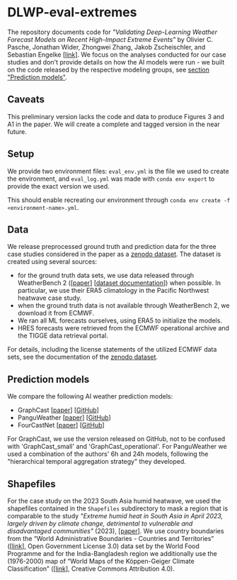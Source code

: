 # DLWP-eval-extremes
The repository documents code for _"Validating Deep-Learning Weather Forecast Models on Recent High-Impact Extreme Events"_ by  Olivier C. Pasche, Jonathan Wider, Zhongwei Zhang, Jakob Zscheischler, and Sebastian Engelke [[link](https://doi.org/10.1175/AIES-D-24-0033.1)]. We focus on the analyses conducted for our case studies and don't provide details on how the AI models were run - we built on the code released by the respective modeling groups, see [section "Prediction models"](#prediction-models).

## Caveats
This preliminary version lacks the code and data to produce Figures 3 and A1 in the paper. We will create a complete and tagged version in the near future.

## Setup
We provide two environment files: `eval_env.yml` is the file we used to create the environment, and `eval_log.yml` was made with `conda env export` to provide the exact version we used.

This should enable recreating our environment through `conda env create -f <environment-name>.yml`.

## Data
We release preprocessed ground truth and prediction data for the three case studies considered in the paper as a [zenodo dataset](). The dataset is created using several sources:
- for the ground truth data sets, we use data released through WeatherBench 2 ([[paper](https://doi.org/10.1029/2023MS004019)] [[dataset documentation](https://weatherbench2.readthedocs.io/en/latest/data-guide.html)]) when possible. In particular, we use their ERA5 climatology in the Pacific Northwest heatwave case study.
- when the ground truth data is not available through WeatherBench 2, we download it from ECMWF.
- We ran all ML forecasts ourselves, using ERA5 to initialize the models.
- HRES forecasts were retrieved from the ECMWF operational archive and the TIGGE data retrieval portal.

For details, including the license statements of the utilized ECMWF data sets, see the documentation of the [zenodo dataset]().

## Prediction models
We compare the following AI weather prediction models:
- GraphCast [[paper](https://doi.org/10.1126/science.adi2336)] [[GitHub](https://github.com/google-deepmind/graphcast)]
- PanguWeather [[paper](https://doi.org/10.1038/s41586-023-06185-3)] [[GitHub](https://github.com/198808xc/Pangu-Weather)]
- FourCastNet [[paper](https://doi.org/10.48550/arXiv.2202.11214)] [[GitHub]([https://github.com/NVlabs/FourCastNet)]

For GraphCast, we use the version released on GitHub, not to be confused with  'GraphCast_small' and 'GraphCast_operational'. For PanguWeather we used a combination of the authors' 6h and 24h models, following the "hierarchical temporal aggregation strategy" they developed.

## Shapefiles
For the case study on the 2023 South Asia humid heatwave, we used the shapefiles contained in the `Shapefiles` subdirectory to mask a region that is comparable to the study _"Extreme humid heat in South Asia in April 2023, largely driven by climate change, detrimental to vulnerable and disadvantaged communities"_ (2023), [[paper](https://doi.org/10.25561/104092)]. We use country boundaries from the “World Administrative Boundaries - Countries and Territories” ([[link](https://public.opendatasoft.com/explore/dataset/world-administrative-boundaries/information/)], Open Government License 3.0) data set by the World Food Programme and for the India-Bangladesh region we additionally use the (1976-2000) map of “World Maps of the Köppen-Geiger Climate Classification” ([[link](https://datacatalog.worldbank.org/search/dataset/0042325)], Creative Commons Attribution 4.0).
